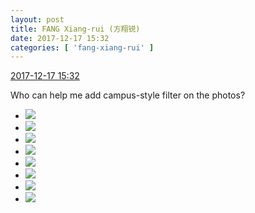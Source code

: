 ```yaml
---
layout: post
title: FANG Xiang-rui (方翔锐)
date: 2017-12-17 15:32
categories: [ 'fang-xiang-rui' ]
---
```


<div class="weibo-info">
  <a href="https://weibo.com/6117583008/FA4pSnGeM">2017-12-17 15:32</a>
</div>

Who can help me add campus-style filter on the photos?

<!-- more -->

<ul class="weibo-pic-list-3">
  <li class="weibo-pic">
    <a href="https://wx3.sinaimg.cn/mw690/006G0KNGgy1fmjsuhf74uj30qo0qowjk.jpg"><img src="//wx3.sinaimg.cn/thumb150/006G0KNGgy1fmjsuhf74uj30qo0qowjk.jpg" /></a>
  </li>
  <li class="weibo-pic">
    <a href="https://wx3.sinaimg.cn/mw690/006G0KNGgy1fmjsuibfl0j30qo0qo78l.jpg"><img src="//wx3.sinaimg.cn/thumb150/006G0KNGgy1fmjsuibfl0j30qo0qo78l.jpg" /></a>
  </li>
  <li class="weibo-pic">
    <a href="https://wx2.sinaimg.cn/mw690/006G0KNGgy1fmjsujd7z3j30qo0qo79d.jpg"><img src="//wx2.sinaimg.cn/thumb150/006G0KNGgy1fmjsujd7z3j30qo0qo79d.jpg" /></a>
  </li>
  <li class="weibo-pic">
    <a href="https://wx2.sinaimg.cn/mw690/006G0KNGgy1fmjsuk9fruj30qo0qo42z.jpg"><img src="//wx2.sinaimg.cn/thumb150/006G0KNGgy1fmjsuk9fruj30qo0qo42z.jpg" /></a>
  </li>
  <li class="weibo-pic">
    <a href="https://wx2.sinaimg.cn/mw690/006G0KNGgy1fmjsul6zdyj30qo0qo0xc.jpg"><img src="//wx2.sinaimg.cn/thumb150/006G0KNGgy1fmjsul6zdyj30qo0qo0xc.jpg" /></a>
  </li>
  <li class="weibo-pic">
    <a href="https://wx4.sinaimg.cn/mw690/006G0KNGgy1fmjsun597sj30qo0qoait.jpg"><img src="//wx4.sinaimg.cn/thumb150/006G0KNGgy1fmjsun597sj30qo0qoait.jpg" /></a>
  </li>
  <li class="weibo-pic">
    <a href="https://wx3.sinaimg.cn/mw690/006G0KNGgy1fmjsug79enj30qo0qoagf.jpg"><img src="//wx3.sinaimg.cn/thumb150/006G0KNGgy1fmjsug79enj30qo0qoagf.jpg" /></a>
  </li>
  <li class="weibo-pic">
    <a href="https://wx3.sinaimg.cn/mw690/006G0KNGgy1fmjsuo8wajj30qo0qojvz.jpg"><img src="//wx3.sinaimg.cn/thumb150/006G0KNGgy1fmjsuo8wajj30qo0qojvz.jpg" /></a>
  </li>
</ul>
